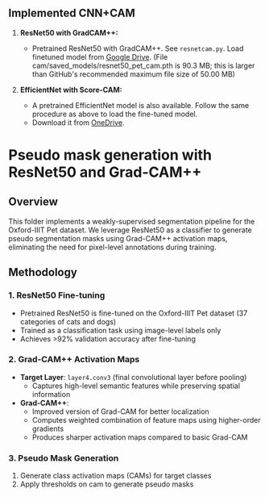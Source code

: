 ## Implemented CNN+CAM

1. **ResNet50 with GradCAM++:**  
    - Pretrained ResNet50 with GradCAM++. See ```resnetcam.py```. Load finetuned model from [Google Drive](https://drive.google.com/file/d/1wT_NrUo6PivRcT4vohPDvoGiLiWkPhD_/view?usp=drive_link). (File cam/saved_models/resnet50_pet_cam.pth is 90.3 MB; this is larger than GitHub's recommended maximum file size of 50.00 MB)


2. **EfficientNet with Score-CAM:**  
   - A pretrained EfficientNet model is also available. Follow the same procedure as above to load the fine-tuned model.  
   - Download it from [OneDrive](https://liveuclac-my.sharepoint.com/:u:/g/personal/ucabz68_ucl_ac_uk/EVMx450VpAdMkzGzf_tiJAQBTjf0wQ4KQ_qKk3L69fcrfw?e=i0k0FC).  

# Pseudo mask generation with ResNet50 and Grad-CAM++

## Overview
This folder implements a weakly-supervised segmentation pipeline for the Oxford-IIIT Pet dataset. We leverage ResNet50 as a classifier to generate pseudo segmentation masks using Grad-CAM++ activation maps, eliminating the need for pixel-level annotations during training.

## Methodology

### 1. ResNet50 Fine-tuning
- Pretrained ResNet50 is fine-tuned on the Oxford-IIIT Pet dataset (37 categories of cats and dogs)
- Trained as a classification task using image-level labels only
- Achieves >92% validation accuracy after fine-tuning

### 2. Grad-CAM++ Activation Maps
- **Target Layer**: `layer4.conv3` (final convolutional layer before pooling)
  - Captures high-level semantic features while preserving spatial information
- **Grad-CAM++**:
  - Improved version of Grad-CAM for better localization
  - Computes weighted combination of feature maps using higher-order gradients
  - Produces sharper activation maps compared to basic Grad-CAM

### 3. Pseudo Mask Generation
1. Generate class activation maps (CAMs) for target classes
2. Apply thresholds on cam to generate pseudo masks

